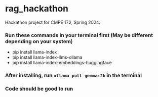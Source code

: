 # rag_hackathon

Hackathon project for CMPE 172, Spring 2024.
### Run these commands in your terminal first (May be different depending on your system)
- pip install llama-index
- pip install llama-index-llms-ollama
- pip install llama-index-embeddings-huggingface

### After installing, run `ollama pull gemma:2b` in the terminal

### Code should be good to run
